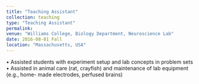 ```yaml
---
title: "Teaching Assistant"
collection: teaching
type: "Teaching Assistant"
permalink: 
venue: "Williams College, Biology Department, Neuroscience Lab"
date: 2016-08-01 Fall
location: "Massachusetts, USA"
---
```


• Assisted students with experiment setup and lab concepts in problem sets
• Assisted in animal care (rat, crayfish) and maintenance of lab equipment (e.g., home-
made electrodes, perfused brains)
